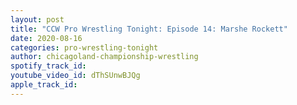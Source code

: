 ```yaml
---
layout: post
title: "CCW Pro Wrestling Tonight: Episode 14: Marshe Rockett"
date: 2020-08-16
categories: pro-wrestling-tonight
author: chicagoland-championship-wrestling
spotify_track_id: 
youtube_video_id: dThSUnwBJQg
apple_track_id: 
---
```

